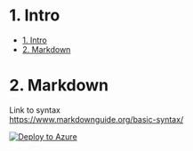 # 1. Intro
- [1. Intro](#1-intro)
- [2. Markdown](#2-markdown)

# 2. Markdown
Link to syntax  
https://www.markdownguide.org/basic-syntax/



<a href="https://portal.azure.com/?feature.customportal=false#create/Microsoft.Template/uri/https%3A%2F%2Fraw.githubusercontent.com%2FCmajda%2FAzure%2Fmaster%2FARM_Template%2FOnboarding%2520MDE%2FmainTemplate.json/createUIDefinitionUri/https%3A%2F%2Fraw.githubusercontent.com%2FCmajda%2FAzure%2Fmaster%2FARM_Template%2FOnboarding%2520MDE%2FcreateUiDefinition.json"><img src="https://aka.ms/deploytoazurebutton" alt="Deploy to Azure"></a>

